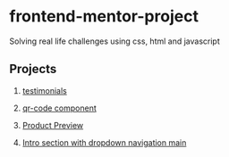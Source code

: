 # frontend-mentor-project
Solving real life challenges using css, html and javascript

## Projects

1. [testimonials](https://fasunle.github.io/frontend-mentor-project/testimonials-grid-section/)

2. [qr-code component](https://fasunle.github.io/frontend-mentor-project/qr-code/)

3. [Product Preview](https://fasunle.github.io/frontend-mentor-project/product-preview/)

4. [Intro section with dropdown navigation main](https://github.com/Fasunle/frontend-mentor-project/tree/main/docs/intro-section-with-dropdown-navigation-main)
